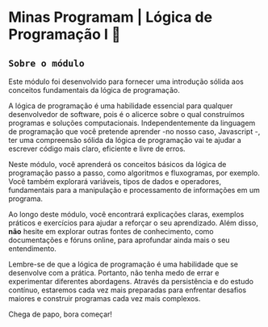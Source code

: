 # Minas Programam | Lógica de Programação I 🚀

## `Sobre o módulo`
Este módulo foi desenvolvido para fornecer uma introdução sólida aos conceitos fundamentais da lógica de programação.

A lógica de programação é uma habilidade essencial para qualquer desenvolvedor de software, pois é o alicerce sobre o qual construímos programas e soluções computacionais. Independentemente da linguagem de programação que você pretende aprender -no nosso caso, Javascript -, ter uma compreensão sólida da lógica de programação vai te ajudar a escrever código mais claro, eficiente e livre de erros.

Neste módulo, você aprenderá os conceitos básicos da lógica de programação passo a passo, como algoritmos e fluxogramas, por exemplo. Você também explorará variáveis, tipos de dados e operadores, fundamentais para a manipulação e processamento de informações em um programa.

Ao longo deste módulo, você encontrará explicações claras, exemplos práticos e exercícios para ajudar a reforçar o seu aprendizado. Além disso, **não** hesite em explorar outras fontes de conhecimento, como documentações e fóruns online, para aprofundar ainda mais o seu entendimento.

Lembre-se de que a lógica de programação é uma habilidade que se desenvolve com a prática. Portanto, não tenha medo de errar e experimentar diferentes abordagens. Através da persistência e do estudo contínuo, estaremos cada vez mais preparadas para enfrentar desafios maiores e construir programas cada vez mais complexos.

Chega de papo, bora começar!

